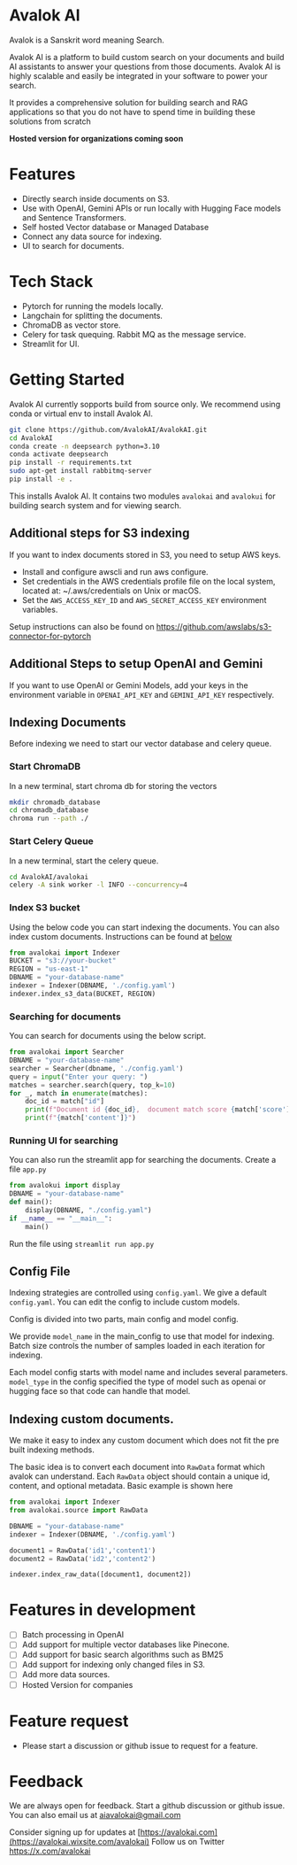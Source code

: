 # Avalok AI
Avalok is a Sanskrit word meaning Search.

Avalok AI is a platform to build custom search on your documents and build AI assistants to answer your questions from those documents. Avalok AI is highly scalable and easily be integrated in your software to power your search.

It provides a comprehensive solution for building search and RAG applications so that you do not have to spend time in building these solutions from scratch

**Hosted version for organizations coming soon**

# Features
- Directly search inside documents on S3.
- Use with OpenAI, Gemini APIs or run locally with Hugging Face models and Sentence Transformers.
- Self hosted Vector database or Managed Database
- Connect any data source for indexing.
- UI to search for documents.

# Tech Stack
- Pytorch for running the models locally.
- Langchain for splitting the documents.
- ChromaDB as vector store.
- Celery for task quequing. Rabbit MQ as the message service.
- Streamlit for UI.

# Getting Started

Avalok AI currently sopports build from source only. We recommend using conda or virtual env to install Avalok AI.

```bash
git clone https://github.com/AvalokAI/AvalokAI.git
cd AvalokAI
conda create -n deepsearch python=3.10
conda activate deepsearch
pip install -r requirements.txt
sudo apt-get install rabbitmq-server
pip install -e .
```

This installs Avalok AI. It contains two modules `avalokai` and `avalokui` for building search system and for viewing search.

## Additional steps for S3 indexing

If you want to index documents stored in S3, you need to setup AWS keys. 

- Install and configure awscli and run aws configure.
- Set credentials in the AWS credentials profile file on the local system, located at: ~/.aws/credentials on Unix or macOS.
- Set the `AWS_ACCESS_KEY_ID` and `AWS_SECRET_ACCESS_KEY` environment variables.

Setup instructions can also be found on https://github.com/awslabs/s3-connector-for-pytorch

## Additional Steps to setup OpenAI and Gemini

If you want to use OpenAI or Gemini Models, add your keys in the environment variable in `OPENAI_API_KEY` and `GEMINI_API_KEY` respectively.

## Indexing Documents
Before indexing we need to start our vector database and celery queue.
### Start ChromaDB
In a new terminal, start chroma db for storing the vectors
```bash
mkdir chromadb_database
cd chromadb_database
chroma run --path ./
```
### Start Celery Queue
In a new terminal, start the celery queue.
```bash
cd AvalokAI/avalokai
celery -A sink worker -l INFO --concurrency=4
```
### Index S3 bucket

Using the below code you can start indexing the documents. You can also index custom documents. Instructions can be found at [below](#indexing-custom-documents)

```python
from avalokai import Indexer
BUCKET = "s3://your-bucket"
REGION = "us-east-1"
DBNAME = "your-database-name"
indexer = Indexer(DBNAME, './config.yaml')
indexer.index_s3_data(BUCKET, REGION)
```
### Searching for documents

You can search for documents using the below script.

```python
from avalokai import Searcher
DBNAME = "your-database-name"
searcher = Searcher(dbname, './config.yaml')
query = input("Enter your query: ")
matches = searcher.search(query, top_k=10)
for _, match in enumerate(matches):
    doc_id = match["id"]
    print(f"Document id {doc_id},  document match score {match['score']}"),
    print(f"{match['content']}")
```
### Running UI for searching
You can also run the streamlit app for searching the documents.
Create a file `app.py`
```python
from avalokui import display
DBNAME = "your-database-name"
def main():
    display(DBNAME, "./config.yaml")
if __name__ == "__main__":
    main()
```
Run the file using `streamlit run app.py`

## Config File
Indexing strategies are controlled using `config.yaml`. We give a default `config.yaml`. You can edit the config to include custom models.

Config is divided into two parts, main config and model config.

We provide `model_name` in the main_config to use that model for indexing. Batch size controls the number of samples loaded in each iteration for indexing.

Each model config starts with model name and includes several parameters. `model_type` in the config specified the type of model such as openai or hugging face so that code can handle that model.

## Indexing custom documents.
We make it easy to index any custom document which does not fit the pre built indexing methods.

The basic idea is to convert each document into `RawData` format which avalok can understand. Each `RawData` object should contain a unique id, content, and optional metadata. Basic example is shown here
```python
from avalokai import Indexer
from avalokai.source import RawData

DBNAME = "your-database-name"
indexer = Indexer(DBNAME, './config.yaml')

document1 = RawData('id1','content1')
document2 = RawData('id2','content2')

indexer.index_raw_data([document1, document2])
```

# Features in development
- [ ] Batch processing in OpenAI
- [ ] Add support for multiple vector databases like Pinecone.
- [ ] Add support for basic search algorithms such as BM25
- [ ] Add support for indexing only changed files in S3.
- [ ] Add more data sources.
- [ ] Hosted Version for companies

# Feature request 
- Please start a discussion or github issue to request for a feature.

# Feedback 
We are always open for feedback. Start a github discussion or github issue. You can also email us at aiavalokai@gmail.com

Consider signing up for updates at [https://avalokai.com](https://avalokai.wixsite.com/avalokai)
Follow us on Twitter https://x.com/avalokai
